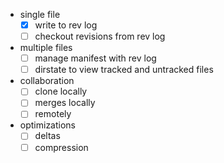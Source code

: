 - single file
    - [x] write to rev log 
    - [ ] checkout revisions from rev log
- multiple files
    - [ ] manage manifest with rev log
    - [ ] dirstate to view tracked and untracked files
- collaboration
    - [ ] clone locally
    - [ ] merges locally
    - [ ] remotely
- optimizations
    - [ ] deltas
    - [ ] compression